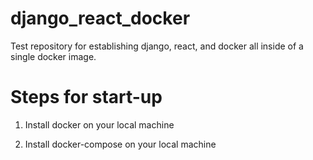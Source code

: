 # django_react_docker
Test repository for establishing django, react, and docker all inside of a single docker image.

# Steps for start-up
1. Install docker on your local machine

2. Install docker-compose on your local machine
